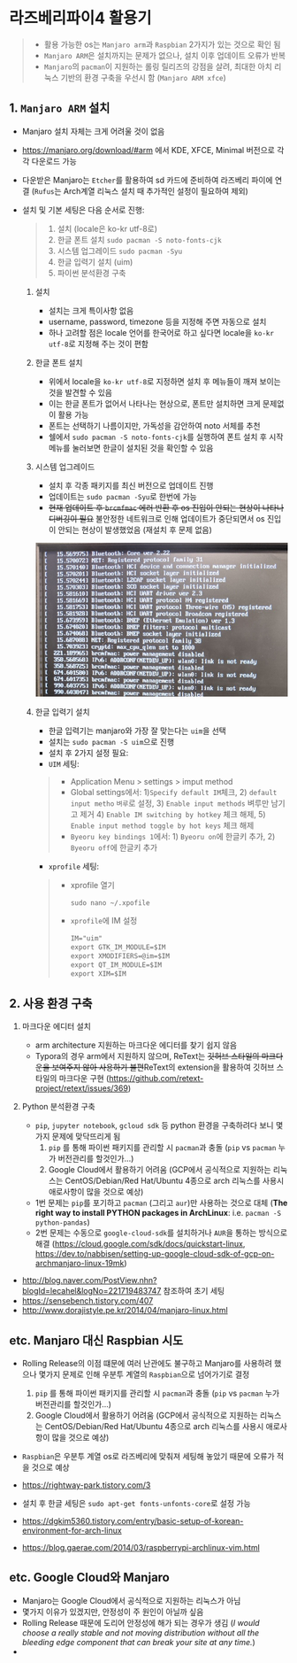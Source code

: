 # 라즈베리파이4 활용기
> - 활용 가능한 os는 `Manjaro arm`과 `Raspbian` 2가지가 있는 것으로 확인 됨
> - `Manjaro ARM`은 설치까지는 문제가 없으나, 설치 이후 업데이트 오류가 반복
> - `Manjaro`의 `pacman`이 지원하는 롤링 릴리즈의 강점을 살려, 최대한 아치 리눅스 기반의 환경 구축을 우선시 함 (`Manjaro ARM xfce`)

## 1. `Manjaro ARM` 설치

- Manjaro 설치 자체는 크게 어려울 것이 없음

- https://manjaro.org/download/#arm 에서 KDE, XFCE, Minimal 버전으로 각각 다운로드 가능

- 다운받은 Manjaro는 `Etcher`를 활용하여 sd 카드에 준비하여 라즈베리 파이에 연결 (`Rufus`는 Arch계열 리눅스 설치 때 추가적인 설정이 필요하여 제외)

- 설치 및 기본 세팅은 다음 순서로 진행:

  > 1. 설치 (locale은 ko-kr utf-8로)
  > 2. 한글 폰트 설치 `sudo pacman -S noto-fonts-cjk`
  > 3. 시스템 업그레이드 `sudo pacman -Syu`
  > 4. 한글 입력기 설치 (uim)
  > 5. 파이썬 분석환경 구축 

  1. 설치

     - 설치는 크게 특이사항 없음
     - username, password, timezone 등을 지정해 주면 자동으로 설치
     - 하나 고려할 점은 locale 언어를 한국어로 하고 싶다면 locale을 `ko-kr utf-8`로 지정해 주는 것이 편함

  2. 한글 폰트 설치

     - 위에서 locale을 `ko-kr utf-8`로 지정하면 설치 후 메뉴들이 깨져 보이는 것을 발견할 수 있음
     - 이는 한글 폰트가 없어서 나타나는 현상으로, 폰트만 설치하면 크게 문제없이 활용 가능
     - 폰트는 선택하기 나름이지만, 가독성을 감안하여 noto 서체를 추천
     - 쉘에서 `sudo pacman -S noto-fonts-cjk`를 실행하여 폰트 설치 후  시작메뉴를 눌러보면 한글이 설치된 것을 확인할 수 있음

  3. 시스템 업그레이드

     - 설치 후 각종 패키지를 최신 버전으로 업데이트 진행
     - 업데이트는 `sudo pacman -Syu`로 한번에 가능
     - <del>현재 업데이트 후 `brcmfmac` 에러 반환 후 os 진입이 안되는 현상이 나타나 디버깅이 필요</del> 불안정한 네트워크로 인해 업데이트가 중단되면서 os 진입이 안되는 현상이 발생했었음 (재설치 후 문제 없음)

     ![](Manjaro_error.jpg)

  4. 한글 입력기 설치

     - 한글 입력기는 manjaro와 가장 잘 맞는다는 `uim`을 선택
     - 설치는 `sudo pacman -S uim`으로 진행
     - 설치 후 2가지 설정 필요:
     - `UIM` 세팅:

     > - Application Menu > settings > imput method
     > - Global settings에서: 1)`Specify default IM`체크, 2) `default input metho` `벼루`로 설정, 3) `Enable input methods` 벼루만 남기고 제거 4) `Enable IM switching by hotkey` 체크 해제, 5) `Enable input method toggle by hot keys` 체크 해제
     > - `Byeoru key bindings 1`에서: 1) `Byeoru on`에 한글키 추가, 2) `Byeoru off`에 한글키 추가

     - `xprofile` 세팅:

     > - xprofile 열기
     >
     >   ```shell
     >   sudo nano ~/.xpofile
     >   ```
     >
     > - `xprofile`에 IM 설정
     >
     >   ```
     >   IM="uim"
     >   export GTK_IM_MODULE=$IM
     >   export XMODIFIERS=@im=$IM
     >   export QT_IM_MODULE=$IM
     >   export XIM=$IM
     >   ```
## 2. 사용 환경 구축

  1. 마크다운 에디터 설치
     - arm architecture 지원하는 마크다운 에디터를 찾기 쉽지 않음
     - Typora의 경우 arm에서 지원하지 않으며, ReText는 <del>깃허브 스타일의 마크다운을 보여주지 않아 사용하기 불편</del>ReText의 extension을 활용하여 깃허브 스타일의 마크다운 구현 (https://github.com/retext-project/retext/issues/369)
  2. Python 분석환경 구축

     - `pip`, `jupyter notebook`, `gcloud sdk` 등 python 환경을 구축하려다 보니 몇가지 문제에 맞닥뜨리게 됨
       1. `pip` 를 통해 파이썬 패키지를 관리할 시 `pacman`과 충돌 (`pip` vs `pacman` 누가 버전관리를 할것인가...)
       2. Google Cloud에서 활용하기 어려움 (GCP에서 공식적으로 지원하는 리눅스는 CentOS/Debian/Red Hat/Ubuntu 4종으로 arch 리눅스를 사용시 애로사항이 많을 것으로 예상)
     - 1번 문제는 `pip`를 포기하고 `pacman` (그리고 `aur`)만 사용하는 것으로 대체 (**The right way to install PYTHON packages in ArchLinux**: i.e. `pacman -S python-pandas`)
     - 2번 문제는 수동으로 `google-cloud-sdk`를 설치하거나 `AUR`을 통하는 방식으로 해결 (https://cloud.google.com/sdk/docs/quickstart-linux, https://dev.to/nabbisen/setting-up-google-cloud-sdk-of-gcp-on-archmanjaro-linux-19mk)




- http://blog.naver.com/PostView.nhn?blogId=lecahel&logNo=221719483747 참조하여 초기 세팅 
- https://sensebench.tistory.com/407
- http://www.dorajistyle.pe.kr/2014/04/manjaro-linux.html



## etc. Manjaro 대신 Raspbian 시도

- Rolling Release의 이점 떄문에 여러 난관에도 불구하고 Manjaro를 사용하려 했으나 몇가지 문제로 인해 우분투 계열의 `Raspbian`으로 넘어가기로 결정
  1. `pip` 를 통해 파이썬 패키지를 관리할 시 `pacman`과 충돌 (`pip` vs `pacman` 누가 버전관리를 할것인가...)
  2. Google Cloud에서 활용하기 어려움 (GCP에서 공식적으로 지원하는 리눅스는 CentOS/Debian/Red Hat/Ubuntu 4종으로 arch 리눅스를 사용시 애로사항이 많을 것으로 예상)
  
- `Raspbian`은 우분투 계열 os로 라즈베리에 맞춰져 세팅해 놓았기 때문에 오류가 적을 것으로 예상

- https://rightway-park.tistory.com/3

- 설치 후 한글 세팅은 `sudo apt-get fonts-unfonts-core`로 설정 가능

- https://dgkim5360.tistory.com/entry/basic-setup-of-korean-environment-for-arch-linux

- https://blog.gaerae.com/2014/03/raspberrypi-archlinux-vim.html

  

  

  

## etc. Google Cloud와 Manjaro

- Manjaro는 Google Cloud에서 공식적으로 지원하는 리눅스가 아님
- 몇가지 이유가 있겠지만, 안정성이 주 원인이 아닐까 싶음
- Rolling Release 때문에 도리어 안정성에 해가 되는 경우가 생김 (*I would choose a really stable and not moving distribution without all the bleeding edge component that can break your site at any time.*)
- 

